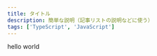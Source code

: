 ```yaml
---
title: タイトル
description: 簡単な説明（記事リストの説明などに使う）
tags: ['TypeScript', 'JavaScript']
---
```


hello world
